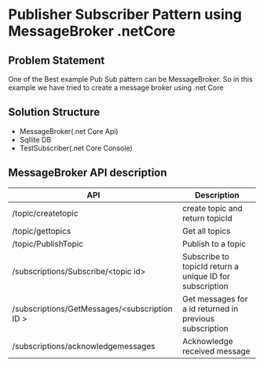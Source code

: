 # Publisher Subscriber Pattern using MessageBroker .netCore
## Problem Statement
One of the Best example Pub Sub pattern can be MessageBroker. So in this example we have tried to create a message broker using .net Core

## Solution Structure

 - MessageBroker(.net Core Api)
 - Sqllite DB
 - TestSubscriber(.net Core Console)


## MessageBroker API description

|API                |Description                         |
|-----------------------|----------------------------------|
|/topic/createtopic| create topic and return topicId |
|/topic/gettopics| Get all topics|
|/topic/PublishTopic| Publish to a topic |
|/subscriptions/Subscribe/<topic id\>| Subscribe to topicId return a unique ID for subscription|
|/subscriptions/GetMessages/<subscription ID \>| Get messages for a id returned in previous subscription |
|/subscriptions/acknowledgemessages| Acknowledge received message|


